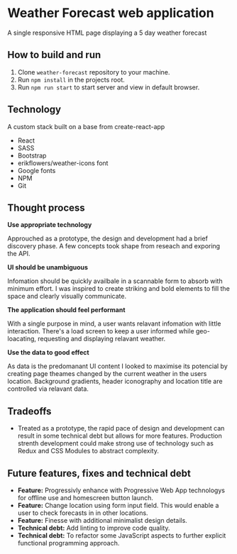 # Weather Forecast web application
A single responsive HTML page displaying a 5 day weather forecast



## How to build and run

1. Clone `weather-forecast` repository to your machine.
2. Run `npm install` in the projects root.
3. Run `npm run start` to start server and view in default browser.




## Technology

A custom stack built on a base from create-react-app

- React
- SASS
- Bootstrap
- erikflowers/weather-icons font
- Google fonts
- NPM
- Git



## Thought process

**Use appropriate technology**

Approuched as a prototype, the design and development had a brief discovery phase. A few concepts took shape from reseach and exporing the API.   

**UI should be unambiguous**

Infomation should be quickly availbale in a scannable form to absorb with minimum effort. I was inspired to create striking and bold elements to fill the space and clearly visually communicate.

**The application should feel performant**

With a single purpose in mind, a user wants relavant infomation with little interaction. There's a load screen to keep a user informed while geo-loacating, requesting and displaying relavant weather.

**Use the data to good effect**

As data is the predomanant UI content I looked to maximise its potencial by creating page theames changed by the current weather in the users location. Background gradients, header iconography and location title are controlled via relavant data.



## Tradeoffs

- Treated as a prototype, the rapid pace of design and development can result in some technical debt but allows for more features. Production strenth development could make strong use of technology such as Redux and CSS Modules to abstract complexity.



## Future features, fixes and technical debt

- **Feature:** Progressivly enhance with Progressive Web App technologys for offline use and homescreen button launch.
- **Feature:** Change location using form input field. This would enable a user to check forecasts in in other locations.
- **Feature:** Finesse with additional minimalist design details.
- **Technical debt:** Add linting to improve code quality.
- **Technical debt:** To refactor some JavaScript aspects to further explicit functional programming approach.
